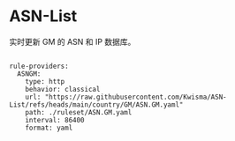 
# ASN-List

实时更新 GM 的 ASN 和 IP 数据库。

<pre><code class="language-javascript">
rule-providers:
  ASNGM:
    type: http
    behavior: classical
    url: "https://raw.githubusercontent.com/Kwisma/ASN-List/refs/heads/main/country/GM/ASN.GM.yaml"
    path: ./ruleset/ASN.GM.yaml
    interval: 86400
    format: yaml
</code></pre>